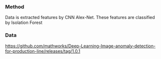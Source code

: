 ### Method
Data is extracted features by CNN Alex-Net. These features are classified by Isolation Forest

### Data
https://github.com/mathworks/Deep-Learning-Image-anomaly-detection-for-production-line/releases/tag/1.0.1
